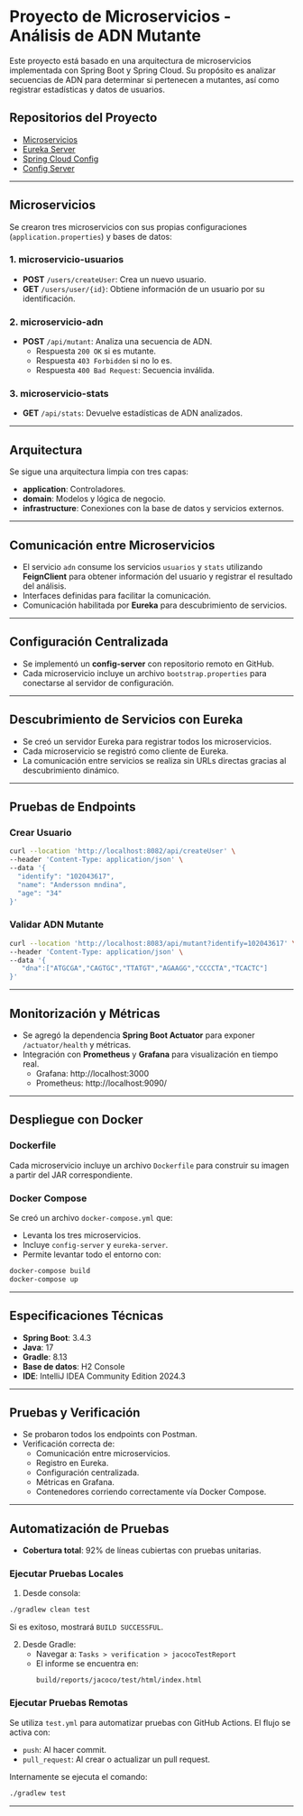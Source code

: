# Proyecto de Microservicios - Análisis de ADN Mutante

Este proyecto está basado en una arquitectura de microservicios implementada con Spring Boot y Spring Cloud. Su propósito es analizar secuencias de ADN para determinar si pertenecen a mutantes, así como registrar estadísticas y datos de usuarios.

## Repositorios del Proyecto

- [Microservicios](https://github.com/AnderssonMedina/microservicios)
- [Eureka Server](https://github.com/AnderssonMedina/eureka-server)
- [Spring Cloud Config ](https://github.com/AnderssonMedina/spring-cloud-config)
- [Config Server](https://github.com/AnderssonMedina/config-server)

---

## Microservicios

Se crearon tres microservicios con sus propias configuraciones (`application.properties`) y bases de datos:

### 1. **microservicio-usuarios**
- **POST** `/users/createUser`: Crea un nuevo usuario.
- **GET** `/users/user/{id}`: Obtiene información de un usuario por su identificación.


### 2. **microservicio-adn**
- **POST** `/api/mutant`: Analiza una secuencia de ADN.
  - Respuesta `200 OK` si es mutante.
  - Respuesta `403 Forbidden` si no lo es.
  - Respuesta `400 Bad Request`: Secuencia inválida.

### 3. **microservicio-stats**
- **GET** `/api/stats`: Devuelve estadísticas de ADN analizados.

---

## Arquitectura

Se sigue una arquitectura limpia con tres capas:

- **application**: Controladores.
- **domain**: Modelos y lógica de negocio.
- **infrastructure**: Conexiones con la base de datos y servicios externos.

---

## Comunicación entre Microservicios

- El servicio `adn` consume los servicios `usuarios` y `stats` utilizando **FeignClient** para obtener información del usuario y registrar el resultado del análisis.
- Interfaces definidas para facilitar la comunicación.
- Comunicación habilitada por **Eureka** para descubrimiento de servicios.

---

## Configuración Centralizada

- Se implementó un **config-server** con repositorio remoto en GitHub.
- Cada microservicio incluye un archivo `bootstrap.properties` para conectarse al servidor de configuración.

---

## Descubrimiento de Servicios con Eureka

- Se creó un servidor Eureka para registrar todos los microservicios.
- Cada microservicio se registró como cliente de Eureka.
- La comunicación entre servicios se realiza sin URLs directas gracias al descubrimiento dinámico.

---

## Pruebas de Endpoints

### Crear Usuario

```bash
curl --location 'http://localhost:8082/api/createUser' \
--header 'Content-Type: application/json' \
--data '{
  "identify": "102043617",
  "name": "Andersson mndina",
  "age": "34"
}'
```

### Validar ADN Mutante

```bash
curl --location 'http://localhost:8083/api/mutant?identify=102043617' \
--header 'Content-Type: application/json' \
--data '{
   "dna":["ATGCGA","CAGTGC","TTATGT","AGAAGG","CCCCTA","TCACTC"]
}'
```

---

## Monitorización y Métricas

- Se agregó la dependencia **Spring Boot Actuator** para exponer `/actuator/health` y métricas.
- Integración con **Prometheus** y **Grafana** para visualización en tiempo real.
  - Grafana: http://localhost:3000
  - Prometheus: http://localhost:9090/

---

## Despliegue con Docker

### Dockerfile

Cada microservicio incluye un archivo `Dockerfile` para construir su imagen a partir del JAR correspondiente.

### Docker Compose

Se creó un archivo `docker-compose.yml` que:

- Levanta los tres microservicios.
- Incluye `config-server` y `eureka-server`.
- Permite levantar todo el entorno con:

```bash
docker-compose build
docker-compose up
```

---

## Especificaciones Técnicas

- **Spring Boot**: 3.4.3  
- **Java**: 17  
- **Gradle**: 8.13  
- **Base de datos**: H2 Console  
- **IDE**: IntelliJ IDEA Community Edition 2024.3  

---

## Pruebas y Verificación

- Se probaron todos los endpoints con Postman.
- Verificación correcta de:
  - Comunicación entre microservicios.
  - Registro en Eureka.
  - Configuración centralizada.
  - Métricas en Grafana.
  - Contenedores corriendo correctamente vía Docker Compose.

---

## Automatización de Pruebas

- **Cobertura total**: 92% de líneas cubiertas con pruebas unitarias.

### Ejecutar Pruebas Locales

1. Desde consola:
```bash
./gradlew clean test
```
   Si es exitoso, mostrará `BUILD SUCCESSFUL`.

2. Desde Gradle:
   - Navegar a: `Tasks > verification > jacocoTestReport`
   - El informe se encuentra en:
     ```
     build/reports/jacoco/test/html/index.html
     ```

### Ejecutar Pruebas Remotas

Se utiliza `test.yml` para automatizar pruebas con GitHub Actions. El flujo se activa con:

- `push`: Al hacer commit.
- `pull_request`: Al crear o actualizar un pull request.

Internamente se ejecuta el comando:

```bash
./gradlew test
```

---


